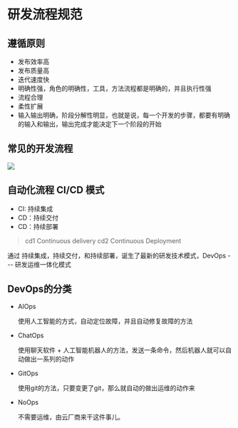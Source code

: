 # 研发流程规范
## 遵循原则
- 发布效率高
- 发布质量高
- 迭代速度快
- 明确性强，角色的明确性，工具，方法流程都是明确的，并且执行性强
- 流程合理
- 柔性扩展
- 输入输出明确，阶段分解性明显，也就是说，每一个开发的步骤，都要有明确的输入和输出，输出完成才能决定下一个阶段的开始

## 常见的开发流程
![](https://gitee.com/shgopher/img/raw/master/%E5%BC%80%E5%8F%91%E6%B5%81%E7%A8%8B.png)

## 自动化流程 CI/CD 模式

- CI: 持续集成
- CD：持续交付
- CD：持续部署

> cd1 Continuous delivery
> cd2 Continuous Deployment

通过 持续集成，持续交付，和持续部署，诞生了最新的研发技术模式，DevOps --- 研发运维一体化模式

## DevOps的分类
- AIOps 

    使用人工智能的方式，自动定位故障，并且自动修复故障的方法
- ChatOps

    使用聊天软件 + 人工智能机器人的方法，发送一条命令，然后机器人就可以自动做出一系列的动作
- GitOps

    使用git的方法，只要变更了git，那么就自动的做出运维的动作来
- NoOps

    不需要运维，由云厂商来干这件事儿。






